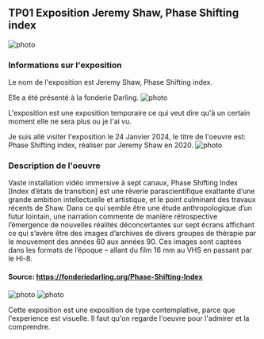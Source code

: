 ## TP01 Exposition Jeremy Shaw, Phase Shifting index ##

![photo](médias/Affiche-Presentation.png)

### Informations sur l'exposition ###

Le nom de l'exposition est Jeremy Shaw, Phase Shifting index.

Elle a été présenté à la fonderie Darling.
![photo](médias/Devant-edifice.png)

L'exposition est une exposition temporaire ce qui veut dire qu'à un certain moment elle ne sera plus ou je l'ai vu.

Je suis allé visiter l'exposition le 24 Janvier 2024, le titre de l'oeuvre est: Phase Shifting index, réaliser par Jeremy Shaw en 2020.
![photo](médias/Photo-Salle.png)

### Description de l'oeuvre ###

Vaste installation vidéo immersive à sept canaux, Phase Shifting Index [Index d’états de transition] est une rêverie parascientifique exaltante d’une grande ambition intellectuelle et artistique, et le point culminant des travaux récents de Shaw. Dans ce qui semble être une étude anthropologique d’un futur lointain, une narration commente de manière rétrospective l’émergence de nouvelles réalités déconcertantes sur sept écrans affichant ce qui s’avère être des images d’archives de divers groupes de thérapie par le mouvement des années 60 aux années 90. Ces images sont captées dans les formats de l’époque – allant du film 16 mm au VHS en passant par le Hi-8. 

#### Source: https://fonderiedarling.org/Phase-Shifting-Index
![photo](médias/Cartel-1.png)
![photo](médias/Cartel-2.png)

Cette exposition est une exposition de type contemplative, parce que l'experience est visuelle. Il faut qu'on regarde l'oeuvre pour l'admirer et la comprendre. 
